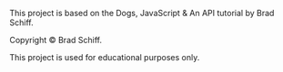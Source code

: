 This project is based on the Dogs, JavaScript & An API tutorial by Brad Schiff.

Copyright © Brad Schiff.

This project is used for educational purposes only.